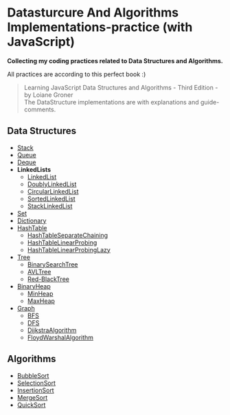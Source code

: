 # Datasturcure And Algorithms Implementations-practice (with JavaScript)

**Collecting my coding practices related to Data Structures and Algorithms.**

All practices are according to this perfect book :)

> Learning JavaScript Data Structures and Algorithms - Third Edition - by Loiane Groner<br>
> The DataStructure implementations are with explanations and guide-comments.<br>

## Data Structures

- [Stack](https://github.com/Mona95/Datasturcure-practice/blob/master/DataStructures/Stack/Stack.js)
- [Queue](https://github.com/Mona95/Datasturcure-practice/blob/master/DataStructures/Queue/Queue.js)
- [Deque](https://github.com/Mona95/Datasturcure-practice/blob/master/DataStructures/Deque/Deque.js)
- **LinkedLists**
  - [LinkedList](https://github.com/Mona95/Datasturcure-practice/blob/master/DataStructures/LinkedLists/LinkedList.js)
  - [DoublyLinkedList](https://github.com/Mona95/Datasturcure-practice/blob/master/DataStructures/LinkedLists/DoublyLinkedList.js)
  - [CircularLinkedList](https://github.com/Mona95/Datasturcure-practice/blob/master/DataStructures/LinkedLists/CircularLinkedLists.js)
  - [SortedLinkedList](https://github.com/Mona95/Datasturcure-practice/blob/master/DataStructures/LinkedLists/SortedLinkedList.js)
  - [StackLinkedList](https://github.com/Mona95/Datasturcure-practice/blob/master/DataStructures/LinkedLists/StackLinkedList.js)
- [Set](https://github.com/Mona95/Datasturcure-practice/blob/master/DataStructures/Set/Set.js)
- [Dictionary](https://github.com/Mona95/Datasturcure-practice/blob/master/DataStructures/Dictionary/Dictionary.js)
- [HashTable](https://github.com/Mona95/Datasturcure-practice/blob/master/DataStructures/HashTable/HashTable.js)
  - [HashTableSeparateChaining](https://github.com/Mona95/Datasturcure-practice/blob/master/DataStructures/HashTable/HashTableSeparateChaining.js)
  - [HashTableLinearProbing](https://github.com/Mona95/Datasturcure-practice/blob/master/DataStructures/HashTable/HashTableLinearProbing.js)
  - [HashTableLinearProbingLazy](https://github.com/Mona95/Datasturcure-practice/blob/master/DataStructures/HashTable/HashTableLinearProbingLazy.js)
- [Tree](https://github.com/Mona95/Datasturcure-practice/blob/master/DataStructures/Tree/Tree.js)
  - [BinarySearchTree](https://github.com/Mona95/Datasturcure-practice/blob/master/DataStructures/Tree/BinarySearchTree.js)
  - [AVLTree](https://github.com/Mona95/Datasturcure-practice/blob/master/DataStructures/Tree/AVLTree.js)
  - [Red-BlackTree](https://github.com/Mona95/Datasturcure-practice/blob/master/DataStructures/Tree/RedBlackTree.js)
- [BinaryHeap](https://github.com/Mona95/Datasturcure-practice/blob/master/DataStructures/BinaryHeap/BinaryHeap.js)
  - [MinHeap](https://github.com/Mona95/Datasturcure-practice/blob/master/DataStructures/BinaryHeap/MinHeap.js)
  - [MaxHeap](https://github.com/Mona95/Datasturcure-practice/blob/master/DataStructures/BinaryHeap/MaxHeap.js)
- [Graph](https://github.com/Mona95/Datasturcure-practice/blob/master/DataStructures/Graph/Graph.js)
  - [BFS](https://github.com/Mona95/Datasturcure-practice/blob/master/DataStructures/Graph/traversals/BFS.js)
  - [DFS](https://github.com/Mona95/Datasturcure-practice/blob/master/DataStructures/Graph/traversals/DFS.js)
  - [DijkstraAlgorithm](https://github.com/Mona95/Datasturcure-practice/blob/master/DataStructures/Graph/algorithms/Dijkstra.js)
  - [FloydWarshalAlgorithm](https://github.com/Mona95/Datasturcure-practice/blob/master/DataStructures/Graphalgorithms/FloydWarshall.js)

## Algorithms

- [BubbleSort](https://github.com/Mona95/Datasturcure-practice/blob/master/Algorithms/bubbleSort.js)
- [SelectionSort](https://github.com/Mona95/Datasturcure-practice/blob/master/Algorithms/selectionSort.js)
- [InsertionSort](https://github.com/Mona95/Datasturcure-practice/blob/master/Algorithms/insertionSort.js)
- [MergeSort](https://github.com/Mona95/Datasturcure-practice/blob/master/Algorithms/mergeSort.js)
- [QuickSort](https://github.com/Mona95/Datasturcure-practice/blob/master/Algorithms/quickSort.js)
